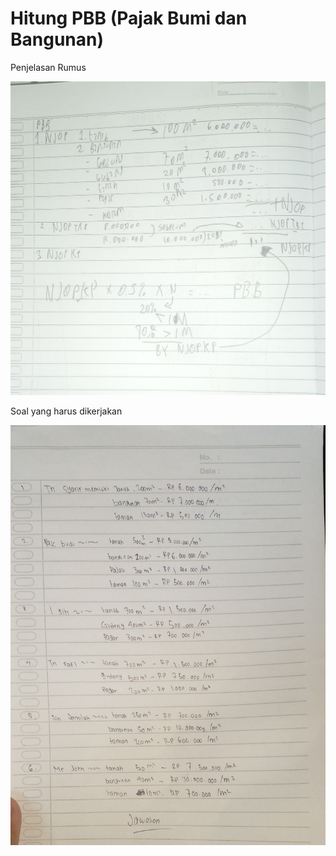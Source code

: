 # Hitung PBB (Pajak Bumi dan Bangunan)

Penjelasan Rumus

![Gambar Penjelasan Rumus](20230122_011814.jpg)

Soal yang harus dikerjakan

![Gambar Soal](20230119_114329.jpg)
